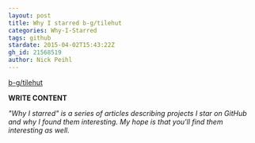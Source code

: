 ```yaml
---
layout: post
title: Why I starred b-g/tilehut
categories: Why-I-Starred
tags: github
stardate: 2015-04-02T15:43:22Z
gh_id: 21568519
author: Nick Peihl
---
```


[b-g/tilehut](star.repo.html_url)

**WRITE CONTENT**

*"Why I starred" is a series of articles describing projects I star on GitHub and why I found them interesting. My hope is that you'll find them interesting as well.*

